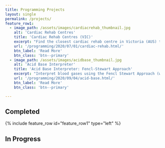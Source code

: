 ```yaml
---
title: Programming Projects
layout: single
permalink: /projects/
feature_row1:
  - image_path: /assets/images/cardiacrehab_thumbnail.jpg
    alt: 'Cardiac Rehab Centres'
    title: 'Cardiac Rehab Centres (VIC)'
    excerpt: "Find the closest cardiac rehab centre in Victoria (AUS) to your patient. <br> Click **[here](/cardiacrehab/)** to view the project."
    url: '/programming/2020/07/01/cardiac-rehab.html/'
    btn_label: 'Read More'
    btn_class: 'btn--primary'
  - image_path: /assets/images/acidbase_thumbnail.jpg
    alt: 'Acid Base Interpreter'
    title: 'Acid Base Interpreter: Fencl-Stewart Approach'
    excerpt: "Interpret blood gases using the Fencl Stewart Approach (with interactive graphs). <br> Click **[here](/acidbase/)** to view the project."
    url: '/programming/2020/09/04/acid-base.html/'
    btn_label: 'Read More'
    btn_class: 'btn--primary'

---
```


## Completed

{% include feature_row id="feature_row1" type="left" %}


## In Progress